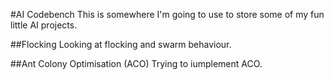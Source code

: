 #AI Codebench
This is somewhere I'm going to use to store some of my fun little AI projects.

##Flocking
Looking at flocking and swarm behaviour.

##Ant Colony Optimisation (ACO)
Trying to iumplement ACO.